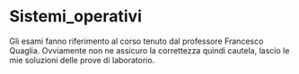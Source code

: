 # Sistemi_operativi
Gli esami fanno riferimento al corso tenuto dal professore Francesco Quaglia. 
Ovviamente non ne assicuro la correttezza quindi cautela, lascio le mie soluzioni delle prove di laboratorio.

